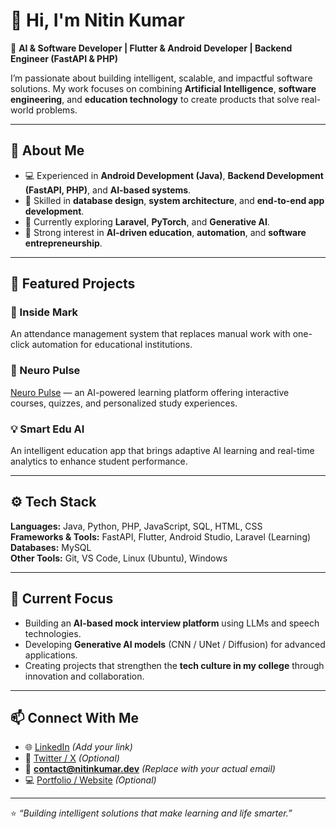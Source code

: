 # 👋 Hi, I'm Nitin Kumar  

🚀 **AI & Software Developer | Flutter & Android Developer | Backend Engineer (FastAPI & PHP)**  

I’m passionate about building intelligent, scalable, and impactful software solutions. My work focuses on combining **Artificial Intelligence**, **software engineering**, and **education technology** to create products that solve real-world problems.

---

## 🧠 About Me  
- 💻 Experienced in **Android Development (Java)**, **Backend Development (FastAPI, PHP)**, and **AI-based systems**.  
- 🧩 Skilled in **database design**, **system architecture**, and **end-to-end app development**.  
- 🌱 Currently exploring **Laravel**, **PyTorch**, and **Generative AI**.  
- 🎯 Strong interest in **AI-driven education**, **automation**, and **software entrepreneurship**.  

---

## 🚀 Featured Projects  

### 🎯 Inside Mark  
An attendance management system that replaces manual work with one-click automation for educational institutions.  

### 🧠 Neuro Pulse  
[Neuro Pulse](https://cognifyai.turbocampuspro.com) — an AI-powered learning platform offering interactive courses, quizzes, and personalized study experiences.  

### 💡 Smart Edu AI  
An intelligent education app that brings adaptive AI learning and real-time analytics to enhance student performance.  

---

## ⚙️ Tech Stack  
**Languages:** Java, Python, PHP, JavaScript, SQL, HTML, CSS  
**Frameworks & Tools:** FastAPI, Flutter, Android Studio, Laravel (Learning)  
**Databases:** MySQL  
**Other Tools:** Git, VS Code, Linux (Ubuntu), Windows  

---

## 🎯 Current Focus  
- Building an **AI-based mock interview platform** using LLMs and speech technologies.  
- Developing **Generative AI models** (CNN / UNet / Diffusion) for advanced applications.  
- Creating projects that strengthen the **tech culture in my college** through innovation and collaboration.  

---

## 📫 Connect With Me  
- 🌐 [LinkedIn](#) *(Add your link)*  
- 💬 [Twitter / X](#) *(Optional)*  
- 📧 **contact@nitinkumar.dev** *(Replace with your actual email)*  
- 💻 [Portfolio / Website](#) *(Optional)*  

---

⭐ *“Building intelligent solutions that make learning and life smarter.”*  
